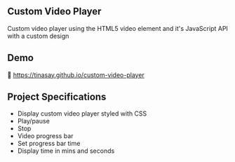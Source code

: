 ## Custom Video Player

Custom video player using the HTML5 video element and it's JavaScript API with a custom design

## Demo

🔗 https://tinasay.github.io/custom-video-player

## Project Specifications

- Display custom video player styled with CSS
- Play/pause
- Stop
- Video progress bar
- Set progress bar time
- Display time in mins and seconds
